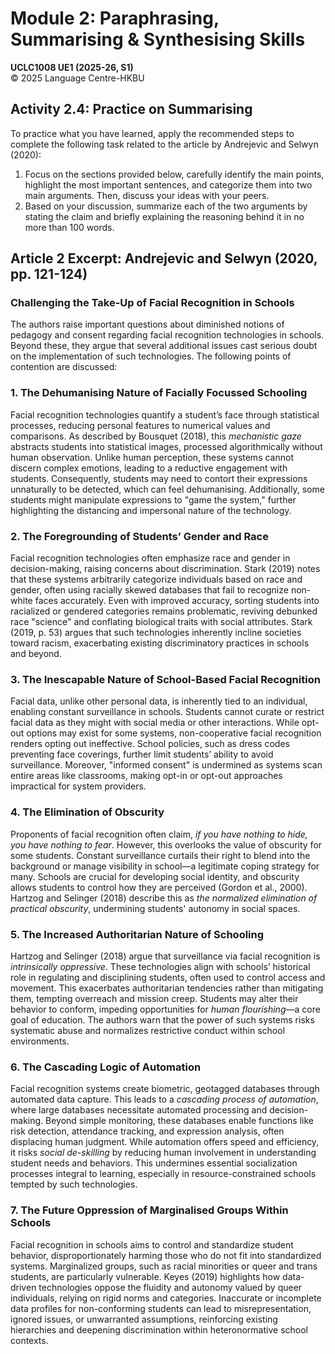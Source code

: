 # Module 2: Paraphrasing, Summarising & Synthesising Skills
**UCLC1008 UE1 (2025-26, S1)**  
© 2025 Language Centre-HKBU

## Activity 2.4: Practice on Summarising
To practice what you have learned, apply the recommended steps to complete the following task related to the article by Andrejevic and Selwyn (2020):

1. Focus on the sections provided below, carefully identify the main points, highlight the most important sentences, and categorize them into two main arguments. Then, discuss your ideas with your peers.
2. Based on your discussion, summarize each of the two arguments by stating the claim and briefly explaining the reasoning behind it in no more than 100 words.

## Article 2 Excerpt: Andrejevic and Selwyn (2020, pp. 121-124)
### Challenging the Take-Up of Facial Recognition in Schools
The authors raise important questions about diminished notions of pedagogy and consent regarding facial recognition technologies in schools. Beyond these, they argue that several additional issues cast serious doubt on the implementation of such technologies. The following points of contention are discussed:

### 1. The Dehumanising Nature of Facially Focussed Schooling
Facial recognition technologies quantify a student’s face through statistical processes, reducing personal features to numerical values and comparisons. As described by Bousquet (2018), this *mechanistic gaze* abstracts students into statistical images, processed algorithmically without human observation. Unlike human perception, these systems cannot discern complex emotions, leading to a reductive engagement with students. Consequently, students may need to contort their expressions unnaturally to be detected, which can feel dehumanising. Additionally, some students might manipulate expressions to "game the system," further highlighting the distancing and impersonal nature of the technology.

### 2. The Foregrounding of Students’ Gender and Race
Facial recognition technologies often emphasize race and gender in decision-making, raising concerns about discrimination. Stark (2019) notes that these systems arbitrarily categorize individuals based on race and gender, often using racially skewed databases that fail to recognize non-white faces accurately. Even with improved accuracy, sorting students into racialized or gendered categories remains problematic, reviving debunked race "science" and conflating biological traits with social attributes. Stark (2019, p. 53) argues that such technologies inherently incline societies toward racism, exacerbating existing discriminatory practices in schools and beyond.

### 3. The Inescapable Nature of School-Based Facial Recognition
Facial data, unlike other personal data, is inherently tied to an individual, enabling constant surveillance in schools. Students cannot curate or restrict facial data as they might with social media or other interactions. While opt-out options may exist for some systems, non-cooperative facial recognition renders opting out ineffective. School policies, such as dress codes preventing face coverings, further limit students’ ability to avoid surveillance. Moreover, "informed consent" is undermined as systems scan entire areas like classrooms, making opt-in or opt-out approaches impractical for system providers.

### 4. The Elimination of Obscurity
Proponents of facial recognition often claim, *if you have nothing to hide, you have nothing to fear*. However, this overlooks the value of obscurity for some students. Constant surveillance curtails their right to blend into the background or manage visibility in school—a legitimate coping strategy for many. Schools are crucial for developing social identity, and obscurity allows students to control how they are perceived (Gordon et al., 2000). Hartzog and Selinger (2018) describe this as *the normalized elimination of practical obscurity*, undermining students' autonomy in social spaces.

### 5. The Increased Authoritarian Nature of Schooling
Hartzog and Selinger (2018) argue that surveillance via facial recognition is *intrinsically oppressive*. These technologies align with schools’ historical role in regulating and disciplining students, often used to control access and movement. This exacerbates authoritarian tendencies rather than mitigating them, tempting overreach and mission creep. Students may alter their behavior to conform, impeding opportunities for *human flourishing*—a core goal of education. The authors warn that the power of such systems risks systematic abuse and normalizes restrictive conduct within school environments.

### 6. The Cascading Logic of Automation
Facial recognition systems create biometric, geotagged databases through automated data capture. This leads to a *cascading process of automation*, where large databases necessitate automated processing and decision-making. Beyond simple monitoring, these databases enable functions like risk detection, attendance tracking, and expression analysis, often displacing human judgment. While automation offers speed and efficiency, it risks *social de-skilling* by reducing human involvement in understanding student needs and behaviors. This undermines essential socialization processes integral to learning, especially in resource-constrained schools tempted by such technologies.

### 7. The Future Oppression of Marginalised Groups Within Schools
Facial recognition in schools aims to control and standardize student behavior, disproportionately harming those who do not fit into standardized systems. Marginalized groups, such as racial minorities or queer and trans students, are particularly vulnerable. Keyes (2019) highlights how data-driven technologies oppose the fluidity and autonomy valued by queer individuals, relying on rigid norms and categories. Inaccurate or incomplete data profiles for non-conforming students can lead to misrepresentation, ignored issues, or unwarranted assumptions, reinforcing existing hierarchies and deepening discrimination within heteronormative school contexts.
